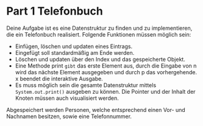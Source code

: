 # Part 1 Telefonbuch
Deine Aufgabe ist es eine Datenstruktur zu finden und zu implementieren, die ein Telefonbuch realisiert. Folgende
Funktionen müssen möglich sein:

- Einfügen, löschen und updaten eines Eintrags.
- Eingefügt soll standardmäßig am Ende werden.
- Löschen und updaten über den Index und das gespeicherte Objekt.
- Eine Methode print `gibt` das erste Element aus, durch die Eingabe von n wird das nächste Element ausgegeben und durch
  p das vorhergehende. x beendet die interaktive Ausgabe.
- Es muss möglich sein die gesamte Datenstruktur mittels `System.out.print()` ausgeben zu können. Die Pointer und der 
Inhalt der Knoten müssen auch visualisiert werden.

Abgespeichert werden Personen, welche entsprechend einen Vor- und Nachnamen besitzen, sowie eine Telefonnummer.